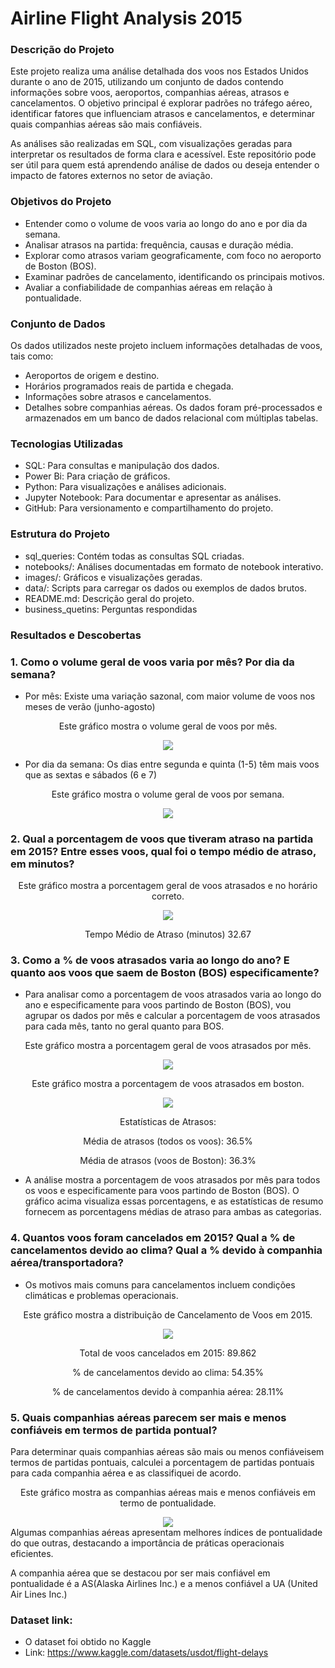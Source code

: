 # Airline Flight Analysis 2015
### Descrição do Projeto
Este projeto realiza uma análise detalhada dos voos nos Estados Unidos durante o ano de 2015, utilizando um conjunto de dados contendo informações sobre voos, aeroportos, companhias aéreas, atrasos e cancelamentos. O objetivo principal é explorar padrões no tráfego aéreo, identificar fatores que influenciam atrasos e cancelamentos, e determinar quais companhias aéreas são mais confiáveis.

As análises são realizadas em SQL, com visualizações geradas para interpretar os resultados de forma clara e acessível. Este repositório pode ser útil para quem está aprendendo análise de dados ou deseja entender o impacto de fatores externos no setor de aviação.

### Objetivos do Projeto
- Entender como o volume de voos varia ao longo do ano e por dia da semana.
- Analisar atrasos na partida: frequência, causas e duração média.
- Explorar como atrasos variam geograficamente, com foco no aeroporto de Boston (BOS).
- Examinar padrões de cancelamento, identificando os principais motivos.
- Avaliar a confiabilidade de companhias aéreas em relação à pontualidade.

### Conjunto de Dados
Os dados utilizados neste projeto incluem informações detalhadas de voos, tais como:
- Aeroportos de origem e destino.
- Horários programados reais de partida e chegada.
- Informações sobre atrasos e cancelamentos.
- Detalhes sobre companhias aéreas.
Os dados foram pré-processados e armazenados em um banco de dados relacional com múltiplas tabelas.

### Tecnologias Utilizadas
- SQL: Para consultas e manipulação dos dados.
- Power Bi: Para criação de gráficos.
- Python: Para visualizações e análises adicionais.
- Jupyter Notebook: Para documentar e apresentar as análises.
- GitHub: Para versionamento e compartilhamento do projeto.

### Estrutura do Projeto
- sql_queries: Contém todas as consultas SQL criadas.
- notebooks/: Análises documentadas em formato de notebook interativo.
- images/: Gráficos e visualizações geradas.
- data/: Scripts para carregar os dados ou exemplos de dados brutos.
- README.md: Descrição geral do projeto.
- business_quetins: Perguntas respondidas

### Resultados e Descobertas
### 1. Como o volume geral de voos varia por mês? Por dia da semana?
- Por mês: Existe uma variação sazonal, com maior volume de voos nos meses de verão (junho-agosto)
<div align="center"
  <p>Este gráfico mostra o volume geral de voos por mês.</p>
  <img src="https://github.com/maxwellsantos94/Airline-Data-Analysis/blob/main/images/volume_geral_por_mes_colunas.png?raw=true">
</div>

- Por dia da semana: Os dias entre segunda e quinta (1-5) têm mais voos que as sextas e sábados (6 e 7)
<div align="center"
  <p>Este gráfico mostra o volume geral de voos por semana.</p>
  <img src="https://github.com/maxwellsantos94/Airline-Data-Analysis/blob/main/images/volume_geral_por_semana_colunas.png?raw=true">
</div>

### 2. Qual a porcentagem de voos que tiveram atraso na partida em 2015? Entre esses voos, qual foi o tempo médio de atraso, em minutos?
<div align="center">
  <p>Este gráfico mostra a porcentagem geral de voos atrasados e no horário correto.</p>
  <img src="https://github.com/maxwellsantos94/Airline-Data-Analysis/blob/main/images/atrasos_horario_pizza.png?raw=true">
  <p>Tempo Médio de Atraso (minutos)  32.67</p>
</div>

### 3. Como a % de voos atrasados ​​varia ao longo do ano? E quanto aos voos que saem de Boston (BOS) especificamente?
- Para analisar como a porcentagem de voos atrasados ​​varia ao longo do ano e especificamente para voos partindo de Boston (BOS), vou agrupar os dados por mês e calcular a porcentagem de voos atrasados ​​para cada mês, tanto no geral quanto para BOS.

<div align="center">
  <p>Este gráfico mostra a porcentagem geral de voos atrasados por mês.</p>
  <img src="https://github.com/maxwellsantos94/Airline-Data-Analysis/blob/main/images/atraso_em_porcentagem_geral.png?raw=true">
</div>

<div align="center">
  <p>Este gráfico mostra a porcentagem de voos atrasados em boston.</p>
  <img src="https://github.com/maxwellsantos94/Airline-Data-Analysis/blob/main/images/atraso_em_porcentagem_boston2.png?raw=true">
</div>
<div align="center">
  
<p>
Estatísticas de Atrasos:
  
Média de atrasos (todos os voos): 36.5%
  
Média de atrasos (voos de Boston): 36.3%
</p>
</div>

- A análise mostra a porcentagem de voos atrasados ​​por mês para todos os voos e especificamente para voos partindo de Boston (BOS). O gráfico acima visualiza essas porcentagens, e as estatísticas de resumo fornecem as porcentagens médias de atraso para ambas as categorias.


### 4. Quantos voos foram cancelados em 2015? Qual a % de cancelamentos devido ao clima? Qual a % devido à companhia aérea/transportadora?
- Os motivos mais comuns para cancelamentos incluem condições climáticas e problemas operacionais.
<div align="center">
  <p>Este gráfico mostra a distribuição de Cancelamento de Voos em 2015.</p>
  <img src="https://github.com/maxwellsantos94/Airline-Data-Analysis/blob/main/images/total_cancelamentos_por_motivo_pizza.png?raw=true">
  <p>
Total de voos cancelados em 2015: 89.862

% de cancelamentos devido ao clima: 54.35%

% de cancelamentos devido à companhia aérea: 28.11%
</p>
</div>


### 5. Quais companhias aéreas parecem ser mais e menos confiáveis ​​em termos de partida pontual?
Para determinar quais companhias aéreas são mais ou menos confiáveis ​​em termos de partidas pontuais, calculei a porcentagem de partidas pontuais para cada companhia aérea e as classifiquei de acordo.
<div align="center">
  <p>Este gráfico mostra as companhias aéreas mais e menos confiáveis em termo de pontualidade.</p>
  <img src="https://github.com/maxwellsantos94/Airline-Data-Analysis/blob/main/images/pontualidade_das_companhias_coluna.png?raw=true">
</div>
Algumas companhias aéreas apresentam melhores índices de pontualidade do que outras, destacando a importância de práticas operacionais eficientes.

A companhia aérea que se destacou por ser mais confiável em pontualidade é a AS(Alaska Airlines Inc.) e a menos confiável a UA (United Air Lines Inc.)


### Dataset link:
- O dataset foi obtido no Kaggle
- Link: https://www.kaggle.com/datasets/usdot/flight-delays

